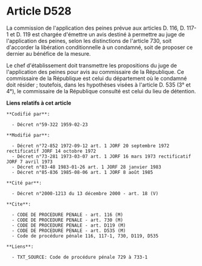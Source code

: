# Article D528

La commission de l'application des peines prévue aux articles D. 116, D. 117-1 et D. 119 est chargée d'émettre un avis
destiné à permettre au juge de l'application des peines, selon les distinctions de l'article 730, soit d'accorder la
libération conditionnelle à un condamné, soit de proposer ce dernier au bénéfice de la mesure.

Le chef d'établissement doit transmettre les propositions du juge de l'application des peines pour avis au commissaire de la
République. Ce commissaire de la République est celui du département où le condamné doit résider ; toutefois, dans les
hypothèses visées à l'article D. 535 (3° et 4°), le commissaire de la République consulté est celui du lieu de détention.

**Liens relatifs à cet article**

	**Codifié par**:

	  - Décret n°59-322 1959-02-23

	**Modifié par**:

	  - Décret n°72-852 1972-09-12 art. 1 JORF 20 septembre 1972 rectificatif JORF 14 octobre 1972
	  - Décret n°73-281 1973-03-07 art. 1 JORF 16 mars 1973 rectificatif JORF 7 avril 1973
	  - Décret n°83-48 1983-01-26 art. 1 JORF 28 janvier 1983
	  - Décret n°85-836 1985-08-06 art. 1 JORF 8 août 1985

	**Cité par**:

	  - Décret n°2000-1213 du 13 décembre 2000 - art. 18 (V)

	**Cite**:

	  - CODE DE PROCEDURE PENALE - art. 116 (M)
	  - CODE DE PROCEDURE PENALE - art. 730 (M)
	  - CODE DE PROCEDURE PENALE - art. D119 (M)
	  - CODE DE PROCEDURE PENALE - art. D535 (M)
	  - Code de procédure pénale 116, 117-1, 730, D119, D535

	**Liens**:

	  - TXT_SOURCE: Code de procédure pénale 729 à 733-1
